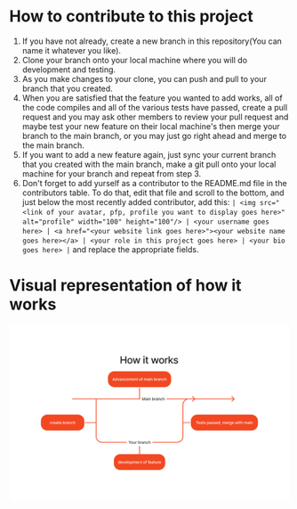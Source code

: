 # How to contribute to this project

1. If you have not already, create a new branch in this repository(You can name it whatever you like).
2. Clone your branch onto your local machine where you will do development and testing.
3. As you make changes to your clone, you can push and pull to your branch that you created.
4. When you are satisfied that the feature you wanted to add works, all of the code compiles and all of the various tests have passed, create a pull request and you may ask other members to review your pull request and maybe test your new feature on their local machine's then merge your branch to the main branch, or you may just go right ahead and merge to the main branch.
5. If you want to add a new feature again, just sync your current branch that you created with the main branch, make a git pull onto your local machine for your branch and repeat from step 3.
6. Don't forget to add yurself as a contributor to the README.md file in the contributors table. To do that, edit that file and scroll to the bottom, and just below the most recently added contributor, add this: ```| <img src="<link of your avatar, pfp, profile you want to display goes here>" alt="profile" width="100" height="100"/> | <your username goes here> | <a href="<your website link goes here>"><your website name goes here></a> | <your role in this project goes here> | <your bio goes here> |``` and replace the appropriate fields.

# Visual representation of how it works

![contributing](images/contributing.png "contributing")
